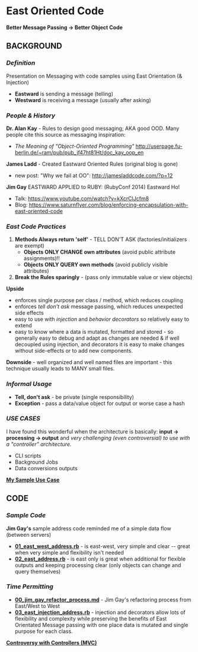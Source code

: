 # **East Oriented Code**

**Better Message Passing -> Better Object Code**

## __BACKGROUND__

### _Definition_

Presentation on Messaging with code samples using East Orientation (& Injection)
- **Eastward** is sending a message (telling)
- **Westward** is receiving a message (usually after asking)

### _People & History_

**Dr. Alan Kay** - Rules to design good messaging; AKA good OOD.  Many people cite this source as messaging inspiration:
  - _The Meaning of "Object-Oriented Programming"_ http://userpage.fu-berlin.de/~ram/pub/pub_jf47ht81Ht/doc_kay_oop_en

**James Ladd** - Created Eastward Oriented Rules (original blog is gone)
- new post: "Why we fail at OO": http://jamesladdcode.com/?p=12

**Jim Gay** EASTWARD APPLIED to RUBY: (RubyConf 2014) Eastward Ho!
- Talk: https://www.youtube.com/watch?v=kXcrClJcfm8
- Blog: https://www.saturnflyer.com/blog/enforcing-encapsulation-with-east-oriented-code

### _East Code Practices_

1. **Methods Always return 'self'** - TELL DON'T ASK (factories/initializers are exempt)
    - **Objects ONLY CHANGE own attributes** (avoid public attribute assignments)!!
    - **Objects ONLY QUERY own methods** (avoid publicly visible attributes)
2. **Break the Rules sparingly** - (pass only immutable value or view objects)

**Upside**
- enforces single purpose per class / method, which reduces coupling
- enforces _tell don't ask_ message passing, which reduces unexpected side effects
- easy to use with _injection_ and _behavior decorators_ so relatively easy to extend
- easy to know where a data is mutated, formatted and stored - so generally easy to debug and adapt as changes are needed & if well decoupled using injection, and decorators it is easy to make changes without side-effects or to add new components.

**Downside** - well organized and well named files are important - this technique usually leads to MANY small files.

### _Informal Usage_

- **Tell, don't ask** - be private (single responsibility)
- **Exception** - pass a data/value object for output or worse case a hash

### _USE CASES_

I have found this wonderful when the architecture is basically:
**input -> processing -> output**
and _very challenging (even controversial) to use with a "controller" architecture._

- CLI scripts
- Background Jobs
- Data conversions outputs

**[My Sample Use Case](https://github.com/btihen/East_Oriented_Code/blob/master/USE_CASE_NOTES.md)**

## __CODE__

### _Sample Code_

**Jim Gay's** sample address code reminded me of a simple data flow (between servers)

- **[01_east_west_address.rb](https://github.com/btihen/East_Oriented_Code/blob/master/01_east_west_address.rb)** - is east-west, very simple and clear -- great when very simple and flexibility isn't needed
- **[02_east_address.rb](https://github.com/btihen/East_Oriented_Code/blob/master/02_east_address.rb)** - is east only is great when additional for flexible outputs and keeping processing clear (only objects can change and query themselves)

### _Time Permitting_

- **[00_jim_gay_refactor_process.md](https://github.com/btihen/East_Oriented_Code/blob/master/00_jim_gay_refactor_process.md)** - Jim Gay's refactoring process from East/West to West
- **[03_east_injection_address.rb](https://github.com/btihen/East_Oriented_Code/blob/master/03_east_injection_address.rb)** - injection and decorators allow lots of flexibility and complexity while preserving the benefits of East Orientated Message passing with one place data is mutated and single purpose for each class.

**[Controversy with Controllers (MVC)](https://github.com/btihen/East_Oriented_Code/blob/master/Controversy_with_Controllers.rb)**
